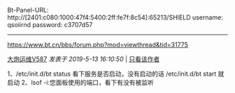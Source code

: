 Bt-Panel-URL: http://[2401:c080:1000:47f4:5400:2ff:fe7f:8c54]:65213/SHIELD
username: qsoiirnd
password: c3707d57





---

https://www.bt.cn/bbs/forum.php?mod=viewthread&tid=31775

[大炮运维V587](https://www.bt.cn/bbs/space-uid-87027.html)    *发表于 2019-5-13 16:10:50* | [只看该作者](https://www.bt.cn/bbs/forum.php?mod=viewthread&tid=31775&page=1&authorid=87027)

1、/etc/init.d/bt status  看下服务是否启动，没有启动的话 /etc/init.d/bt start 就启动  2、lsof -i:您面板使用的端口，看下有没有被监听